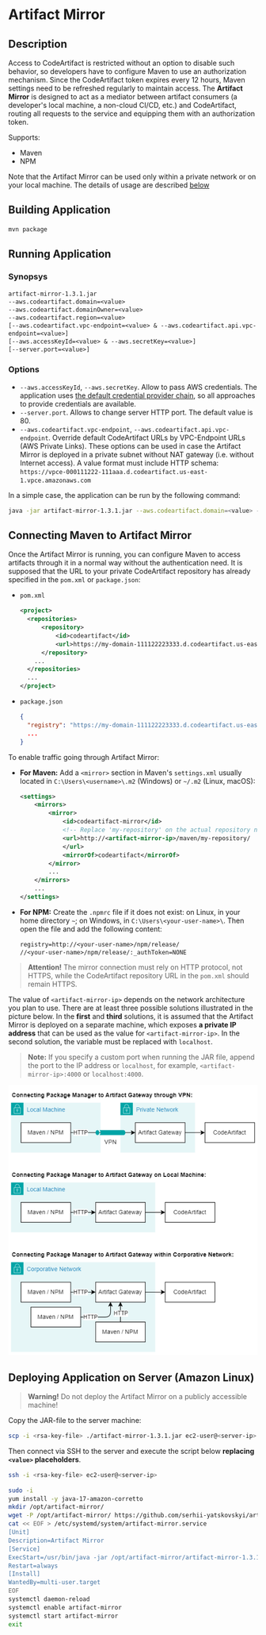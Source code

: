 # Artifact Mirror

<!-- TODO
- Add a possibility to pass a VPC endpoint address (see details here
  https://docs.aws.amazon.com/codeartifact/latest/ug/use-codeartifact-from-vpc.html#use-codeartifact-from-vpc-no-private-dns)
  This is required only in case the flag `--private-dns-enabled` is disabled
  (https://docs.aws.amazon.com/codeartifact/latest/ug/create-vpc-endpoints.html). When this flag is enablet,
  the CodeArtifact is accessible in a normal manner, as `my-domain-1111222233334444.d.codeartifact.eu-north-1.amazonaws.com`
-->

## Description

Access to CodeArtifact is restricted without an option to disable such behavior, so developers have to configure Maven
to use an authorization mechanism. Since the CodeArtifact token expires every 12 hours, Maven settings need to be
refreshed regularly to maintain access. The **Artifact Mirror** is designed to act as a mediator between artifact
consumers (a developer's local machine, a non-cloud CI/CD, etc.) and CodeArtifact, routing all requests to the service
and equipping them with an authorization token.

Supports:
- Maven
- NPM

Note that the Artifact Mirror can be used only within a private network or on your local machine. The details of
usage are described [below](#connecting-maven-to-artifact-mirror)

## Building Application

```sh
mvn package
```

## Running Application

### Synopsys

```
artifact-mirror-1.3.1.jar
--aws.codeartifact.domain=<value>
--aws.codeartifact.domainOwner=<value>
--aws.codeartifact.region=<value>
[--aws.codeartifact.vpc-endpoint=<value> & --aws.codeartifact.api.vpc-endpoint=<value>]
[--aws.accessKeyId=<value> & --aws.secretKey=<value>]
[--server.port=<value>]
```

### Options

- `--aws.accessKeyId`, `--aws.secretKey`. Allow to pass AWS credentials. The application uses
  [the default credential provider chain](https://docs.aws.amazon.com/sdk-for-java/v1/developer-guide/credentials.html#credentials-default),
  so all approaches to provide credentials are available.
- `--server.port`. Allows to change server HTTP port. The default value is 80.
- `--aws.codeartifact.vpc-endpoint`, `--aws.codeartifact.api.vpc-endpoint`. Override default CodeArtifact URLs by
  VPC-Endpoint URLs (AWS Private Links). These options can be used in case the Artifact Mirror is deployed in a
  private subnet without NAT gateway (i.e. without Internet access). A value format must include HTTP schema:
  `https://vpce-000111222-111aaa.d.codeartifact.us-east-1.vpce.amazonaws.com`

In a simple case, the application can be run by the following command:

```sh
java -jar artifact-mirror-1.3.1.jar --aws.codeartifact.domain=<value> --aws.codeartifact.domainOwner=<value> --aws.codeartifact.region=<value>
```

<!--Alternatively, the Artifact Mirror can be run in a Docker container:

```sh
docker build -t artifact-mirror .
docker run --rm -e ENV DOMAIN=<value> -e DOMAIN_OWNER=<value> -e REGION=<value> -p 80:80 artifact-mirror
```
-->

## Connecting Maven to Artifact Mirror

Once the Artifact Mirror is running, you can configure Maven to access artifacts through it in a normal way
without the authentication need. It is supposed that the URL to your private CodeArtifact repository has already
specified in the `pom.xml` or `package.json`:

- `pom.xml`
  ```xml
  <project>
    <repositories>
        <repository>
            <id>codeartifact</id>
            <url>https://my-domain-111122223333.d.codeartifact.us-east-1.amazonaws.com/maven/my-repository</url>
        </repository>
      ...
    </repositories>
    ...
  </project>
  ```
- `package.json`
  ```json
  {
    "registry": "https://my-domain-111122223333.d.codeartifact.us-east-1.amazonaws.com/npm/my-repository",
    ...
  }
  ```

To enable traffic going through Artifact Mirror:

- **For Maven:**
  Add a `<mirror>` section in Maven's `settings.xml` usually located in
  `C:\Users\<username>\.m2` (Windows) or `~/.m2` (Linux, macOS):
  ```xml
  <settings>
      <mirrors>
          <mirror>
              <id>codeartifact-mirror</id>
              <!-- Replace 'my-repository' on the actual repository name -->
              <url>http://<artifact-mirror-ip>/maven/my-repository/
              </url>
              <mirrorOf>codeartifact</mirrorOf>
          </mirror>
          ...
      </mirrors>
      ...
  </settings>
  ```

- **For NPM:**
  Create the `.npmrc` file if it does not exist: on Linux, in your home directory `~`; on Windows,
  in `C:\Users\<your-user-name>\`. Then open the file and add the following content:
  ```text
  registry=http://<your-user-name>/npm/release/
  //<your-user-name>/npm/release/:_authToken=NONE
  ```

> **Attention!** The mirror connection must rely on HTTP protocol, not HTTPS, while the CodeArtifact repository URL in
> the `pom.xml` should remain HTTPS.

The value of `<artifact-mirror-ip>` depends on the network architecture you plan to use. There are at least three
possible solutions illustrated in the picture below. In the **first** and **third** solutions, it is assumed that the
Artifact Mirror is deployed on a separate machine, which exposes **a private IP address** that can be used as the value
for `<artifact-mirror-ip>`. In the second solution, the variable must be replaced with `localhost`.

> **Note:** If you specify a custom port when running the JAR file, append the port to the IP address or `localhost`,
> for example, `<artifact-mirror-ip>:4000` or `localhost:4000`.

![Possible Artifact Mirror locations in a network](.doc/artifact-mirror-network.drawio.png)

## Deploying Application on Server (Amazon Linux)

> **Warning!** Do not deploy the Artifact Mirror on a publicly accessible machine!

Copy the JAR-file to the server machine:

```sh
scp -i <rsa-key-file> ./artifact-mirror-1.3.1.jar ec2-user@<server-ip>:/usr/local/
```

Then connect via SSH to the server and execute the script below **replacing `<value>` placeholders**.

```sh
ssh -i <rsa-key-file> ec2-user@<server-ip>
```

```sh
sudo -i
yum install -y java-17-amazon-corretto
mkdir /opt/artifact-mirror/
wget -P /opt/artifact-mirror/ https://github.com/serhii-yatskovskyi/artifact-mirror/releases/download/artifact-mirror-1.3.1/artifact-mirror-1.3.1.jar
cat << EOF > /etc/systemd/system/artifact-mirror.service
[Unit]
Description=Artifact Mirror
[Service]
ExecStart=/usr/bin/java -jar /opt/artifact-mirror/artifact-mirror-1.3.1.jar --aws.codeartifact.domain=<value> --aws.codeartifact.domainOwner=<value> --aws.codeartifact.region=<value>
Restart=always
[Install]
WantedBy=multi-user.target
EOF
systemctl daemon-reload
systemctl enable artifact-mirror
systemctl start artifact-mirror
exit
```
